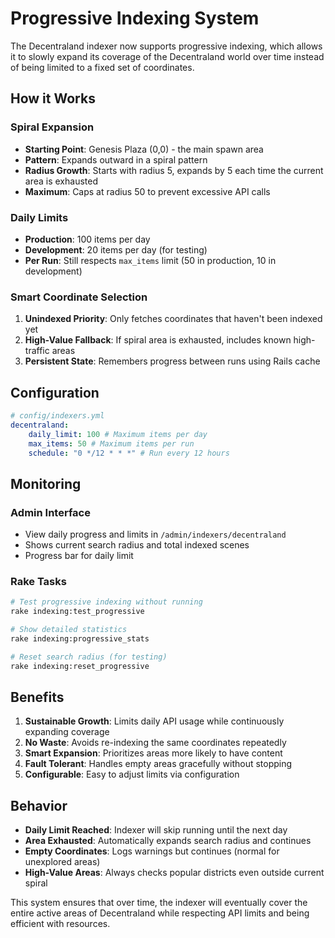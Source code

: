 # Progressive Indexing System

The Decentraland indexer now supports progressive indexing, which allows it to slowly expand its coverage of the Decentraland world over time instead of being limited to a fixed set of coordinates.

## How it Works

### Spiral Expansion

- **Starting Point**: Genesis Plaza (0,0) - the main spawn area
- **Pattern**: Expands outward in a spiral pattern
- **Radius Growth**: Starts with radius 5, expands by 5 each time the current area is exhausted
- **Maximum**: Caps at radius 50 to prevent excessive API calls

### Daily Limits

- **Production**: 100 items per day
- **Development**: 20 items per day (for testing)
- **Per Run**: Still respects `max_items` limit (50 in production, 10 in development)

### Smart Coordinate Selection

1. **Unindexed Priority**: Only fetches coordinates that haven't been indexed yet
2. **High-Value Fallback**: If spiral area is exhausted, includes known high-traffic areas
3. **Persistent State**: Remembers progress between runs using Rails cache

## Configuration

```yaml
# config/indexers.yml
decentraland:
    daily_limit: 100 # Maximum items per day
    max_items: 50 # Maximum items per run
    schedule: "0 */12 * * *" # Run every 12 hours
```

## Monitoring

### Admin Interface

- View daily progress and limits in `/admin/indexers/decentraland`
- Shows current search radius and total indexed scenes
- Progress bar for daily limit

### Rake Tasks

```bash
# Test progressive indexing without running
rake indexing:test_progressive

# Show detailed statistics
rake indexing:progressive_stats

# Reset search radius (for testing)
rake indexing:reset_progressive
```

## Benefits

1. **Sustainable Growth**: Limits daily API usage while continuously expanding coverage
2. **No Waste**: Avoids re-indexing the same coordinates repeatedly
3. **Smart Expansion**: Prioritizes areas more likely to have content
4. **Fault Tolerant**: Handles empty areas gracefully without stopping
5. **Configurable**: Easy to adjust limits via configuration

## Behavior

- **Daily Limit Reached**: Indexer will skip running until the next day
- **Area Exhausted**: Automatically expands search radius and continues
- **Empty Coordinates**: Logs warnings but continues (normal for unexplored areas)
- **High-Value Areas**: Always checks popular districts even outside current spiral

This system ensures that over time, the indexer will eventually cover the entire active areas of Decentraland while respecting API limits and being efficient with resources.
